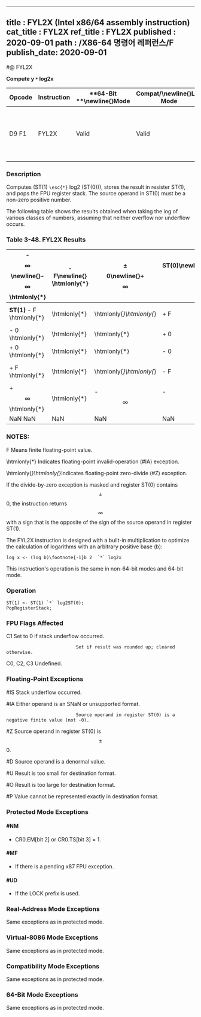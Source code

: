 ----------------------------
title : FYL2X (Intel x86/64 assembly instruction)
cat_title : FYL2X
ref_title : FYL2X
published : 2020-09-01
path : /X86-64 명령어 레퍼런스/F
publish_date: 2020-09-01
----------------------------
#@ FYL2X

**Compute y `*` log2x**

|**Opcode**|**Instruction**|**64-Bit **\newline{}**Mode**|**Compat/**\newline{}**Leg Mode**|**Description**|
|----------|---------------|-----------------------------|---------------------------------|---------------|
|D9 F1|FYL2X|Valid|Valid|Replace ST(1) with (ST(1) `*` log2ST(0)) and pop the register stack.|
### Description


Computes (ST(1) `\esc{*}` log2 (ST(0))), stores the result in resister ST(1), and pops the FPU register stack. The source operand in ST(0) must be a non-zero positive number.

The following table shows the results obtained when taking the log of various classes of numbers, assuming that neither overflow nor underflow occurs.

### Table 3-48.  FYL2X Results


|- $$\infty$$\newline{}- $$\infty$$ \htmlonly{*}|- F\newline{} \htmlonly{*}|$$\pm$$0\newline{}+ $$\infty$$|**ST(0)**\newline{}+0<+F<+1\newline{}    + $$\infty$$|+ 1\newline{} \htmlonly{*}|+ F > + 1\newline{}   - $$\infty$$|+ $$\infty$$\newline{}- $$\infty$$|NaN\newline{}NaN|
|-----------------------------------------------|--------------------------|------------------------------|-----------------------------------------------------|--------------------------|----------------------------------|----------------------------------|----------------|
|**ST(1)** - F \htmlonly{*}|\htmlonly{*}|\htmlonly{*}\htmlonly{*}|+ F|- 0|- F|- $$\infty$$|NaN|
|- 0 \htmlonly{*}|\htmlonly{*}|\htmlonly{*}|+ 0|- 0|- 0|\htmlonly{*}|NaN|
|+ 0 \htmlonly{*}|\htmlonly{*}|\htmlonly{*}|- 0|+ 0|+ 0|\htmlonly{*}|NaN|
|+ F \htmlonly{*}|\htmlonly{*}|\htmlonly{*}\htmlonly{*}|- F|+ 0|+ F|+ $$\infty$$|NaN|
|+ $$\infty$$ \htmlonly{*}|\htmlonly{*}|- $$\infty$$|- $$\infty$$|\htmlonly{*}|+ $$\infty$$|+ $$\infty$$|NaN|
|NaN NaN|NaN|NaN|NaN|NaN|NaN|NaN|NaN|
###  NOTES:


F Means finite floating-point value.

 \htmlonly{*} Indicates floating-point invalid-operation (#IA) exception.

 \htmlonly{*}\htmlonly{*}Indicates floating-point zero-divide (#Z) exception.

If the divide-by-zero exception is masked and register ST(0) contains $$\pm$$0, the instruction returns $$\infty$$ with a sign that is the opposite of the sign of the source operand in register ST(1).

The FYL2X instruction is designed with a built-in multiplication to optimize the calculation of logarithms with an arbitrary positive base (b):

    log x <- (log b)\footnote{-1}b 2  `*` log2x

This instruction's operation is the same in non-64-bit modes and 64-bit mode.


### Operation

```info-verb
ST(1) <- ST(1) `*` log2ST(0);
PopRegisterStack;
```
### FPU Flags Affected


C1 Set to 0 if stack underflow occurred.

                              Set if result was rounded up; cleared otherwise.

C0, C2, C3  Undefined.

### Floating-Point Exceptions


#IS Stack underflow occurred.

#IA Either operand is an SNaN or unsupported format.

                              Source operand in register ST(0) is a negative finite value (not -0).

#Z Source operand in register ST(0) is $$\pm$$0.

#D Source operand is a denormal value.

#U Result is too small for destination format.

#O Result is too large for destination format.

#P Value cannot be represented exactly in destination format.


### Protected Mode Exceptions

#### #NM
* CR0.EM[bit 2] or CR0.TS[bit 3] = 1.

#### #MF
* If there is a pending x87 FPU exception.

#### #UD
* If the LOCK prefix is used.

### Real-Address Mode Exceptions



Same exceptions as in protected mode.


### Virtual-8086 Mode Exceptions



Same exceptions as in protected mode.


### Compatibility Mode Exceptions



Same exceptions as in protected mode.


### 64-Bit Mode Exceptions



Same exceptions as in protected mode.

